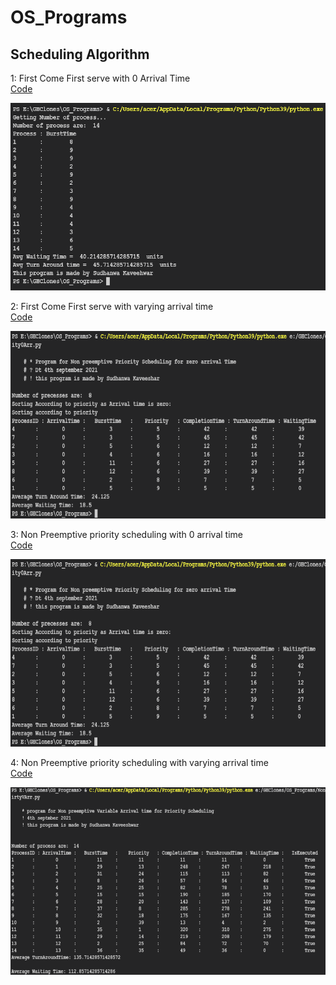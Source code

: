 # OS_Programs

## Scheduling Algorithm

1: First Come First serve with 0 Arrival Time <br>
<a id ="links" href = "SchedulingAlgo/FCFS0ArrivalTime.py">Code</a>

<img src = "img/FCFS0Arr.png" height = 300 width = 700>

2: First Come First serve with varying arrival time <br>
<a id ="links" href = "SchedulingAlgo/FCFSVArrivalTime.py">Code</a>

<img src = "img/FCFSVArr.png" height = 300 width = 700>

3: Non Preemptive priority scheduling with 0 arrival time <br>
<a id ="links" href = "SchedulingAlgo/NonPreEmpPriority0Arr.py">Code</a>

<img src = "img/NonPreEmpPriority0Arr.png" height = 300 width = 700>

4: Non Preemptive priority scheduling with varying arrival time <br>
<a id ="links" href = "SchedulingAlgo/NonPreEmpPriorityVArr.py">Code</a>

<img src = "img/NonPreEmpPriorityVArr.png" height = 300 width = 700>
